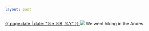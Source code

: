 ```yaml
---
layout: post
---
```


<p>
  <a href="/115">
    <time>{{ page.date | date: "%e %B, %Y" }}</time>
  </a>
  <a href="/115"><img src="{{ site.assets_url }}/115.jpg"/></a>
  <span>We went hiking in the Andes.</span>
</p>
